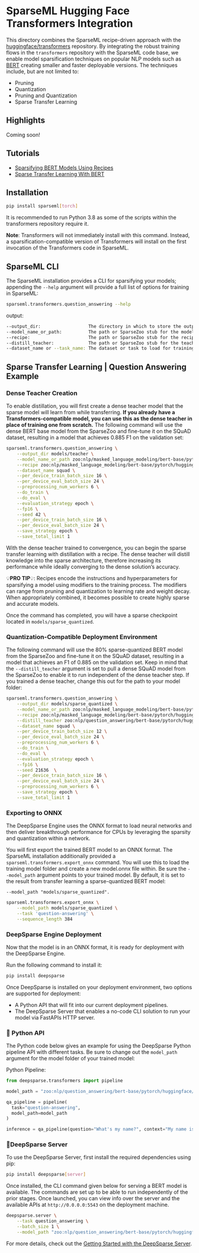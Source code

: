 <!--
Copyright (c) 2021 - present / Neuralmagic, Inc. All Rights Reserved.

Licensed under the Apache License, Version 2.0 (the "License");
you may not use this file except in compliance with the License.
You may obtain a copy of the License at

   http://www.apache.org/licenses/LICENSE-2.0

Unless required by applicable law or agreed to in writing,
software distributed under the License is distributed on an "AS IS" BASIS,
WITHOUT WARRANTIES OR CONDITIONS OF ANY KIND, either express or implied.
See the License for the specific language governing permissions and
limitations under the License.
-->

# SparseML Hugging Face Transformers Integration

This directory combines the SparseML recipe-driven approach with the [huggingface/transformers](https://github.com/huggingface/transformers) repository. By integrating the robust training flows in the `transformers` repository with the SparseML code base, we enable model sparsification techniques on popular NLP models such as [BERT](https://arxiv.org/abs/1810.04805) creating smaller and faster deployable versions. The techniques include, but are not limited to:

- Pruning
- Quantization
- Pruning and Quantization
- Sparse Transfer Learning

## Highlights

Coming soon!

## Tutorials

- [Sparsifying BERT Models Using Recipes](https://github.com/neuralmagic/sparseml/blob/main/integrations/huggingface-transformers/tutorials/sparsifying_bert_using_recipes.md)
- [Sparse Transfer Learning With BERT](https://github.com/neuralmagic/sparseml/blob/main/integrations/huggingface-transformers/tutorials/bert_sparse_transfer_learning.md)

## Installation

```bash
pip install sparseml[torch]
```

It is recommended to run Python 3.8 as some of the scripts within the transformers repository require it.

**Note**: Transformers will not immediately install with this command. Instead, a sparsification-compatible version of Transformers will install on the first invocation of the Transformers code in SparseML.

## SparseML CLI

The SparseML installation provides a CLI for sparsifying your models; appending the `--help` argument will provide a full list of options for training in SparseML:

```bash
sparseml.transformers.question_answering --help
```
output:

```bash
--output_dir:                  The directory in which to store the outputs from the training runs such as results, the trained model, and supporting files.
--model_name_or_path:          The path or SparseZoo stub for the model to load for training.
--recipe:                      The path or SparseZoo stub for the recipe to use to apply sparsification algorithms or sparse transfer learning to the model.
--distill_teacher:             The path or SparseZoo stub for the teacher to load for distillation.
--dataset_name or --task_name: The dataset or task to load for training.
```

## Sparse Transfer Learning | Question Answering Example

### Dense Teacher Creation

To enable distillation, you will first create a dense teacher model that the sparse model will learn from while transferring. **If you already have a Transformers-compatible model, you can use this as the dense teacher in place of training one from scratch.** The following command will use the dense BERT base model from the SparseZoo and fine-tune it on the SQuAD dataset, resulting in a model that achieves 0.885 F1 on the validation set: 

```bash
sparseml.transformers.question_answering \
    --output_dir models/teacher \
    --model_name_or_path zoo:nlp/masked_language_modeling/bert-base/pytorch/huggingface/wikipedia_bookcorpus/base-none \
    --recipe zoo:nlp/masked_language_modeling/bert-base/pytorch/huggingface/wikipedia_bookcorpus/base-none?recipe_type=transfer-question_answering \
    --dataset_name squad \
    --per_device_train_batch_size 16 \
    --per_device_eval_batch_size 24 \
    --preprocessing_num_workers 6 \
    --do_train \
    --do_eval \
    --evaluation_strategy epoch \
    --fp16 \
    --seed 42 \
    --per_device_train_batch_size 16 \
    --per_device_eval_batch_size 24 \
    --save_strategy epoch \
    --save_total_limit 1
```

With the dense teacher trained to convergence, you can begin the sparse transfer learning with distillation with a recipe. The dense teacher will distill knowledge into the sparse architecture, therefore increasing its performance while ideally converging to the dense solution’s accuracy.

💡**PRO TIP**💡: Recipes encode the instructions and hyperparameters for sparsifying a model using modifiers to the training process. The modifiers can range from pruning and quantization to learning rate and weight decay. When appropriately combined, it becomes possible to create highly sparse and accurate models.

Once the command has completed, you will have a sparse checkpoint located in `models/sparse_quantized`.

### Quantization-Compatible Deployment Environment

The following command will use the 80% sparse-quantized BERT model from the SparseZoo and fine-tune it on the SQuAD dataset, resulting in a model that achieves an F1 of 0.885 on the validation set. Keep in mind that the `--distill_teacher` argument is set to pull a dense SQuAD model from the SparseZoo to enable it to run independent of the dense teacher step. If you trained a dense teacher, change this out for the path to your model folder:

```bash
sparseml.transformers.question_answering \
    --output_dir models/sparse_quantized \
    --model_name_or_path zoo:nlp/masked_language_modeling/bert-base/pytorch/huggingface/wikipedia_bookcorpus/12layer_pruned80_quant-none-vnni \
    --recipe zoo:nlp/masked_language_modeling/bert-base/pytorch/huggingface/wikipedia_bookcorpus/12layer_pruned80_quant-none-vnni?recipe_type=transfer-question_answering \
    --distill_teacher zoo:nlp/question_answering/bert-base/pytorch/huggingface/squad/base-none \
    --dataset_name squad \
    --per_device_train_batch_size 12 \
    --per_device_eval_batch_size 24 \
    --preprocessing_num_workers 6 \
    --do_train \
    --do_eval \
    --evaluation_strategy epoch \
    --fp16 \
    --seed 21636  \
    --per_device_train_batch_size 16 \
    --per_device_eval_batch_size 24 \
    --preprocessing_num_workers 6 \
    --save_strategy epoch \
    --save_total_limit 1
```

### Exporting to ONNX

The DeepSparse Engine uses the ONNX format to load neural networks and then deliver breakthrough performance for CPUs by leveraging the sparsity and quantization within a network.

You will first export the trained BERT model to an ONNX format. The SparseML installation additionally provided a `sparseml.transformers.export_onnx` command. You will use this to load the training model folder and create a new model.onnx file within. Be sure the `--model_path` argument points to your trained model. By default, it is set to the result from transfer learning a sparse-quantized BERT model: 

    --model_path "models/sparse_quantized".

```bash
sparseml.transformers.export_onnx \
    --model_path models/sparse_quantized \
    --task 'question-answering' \
    --sequence_length 384
```

### DeepSparse Engine Deployment

Now that the model is in an ONNX format, it is ready for deployment with the DeepSparse Engine. 

Run the following command to install it:

```bash
pip install deepsparse
```

Once DeepSparse is installed on your deployment environment, two options are supported for deployment: 
- A Python API that will fit into our current deployment pipelines.
- The DeepSparse Server that enables a no-code CLI solution to run your model via FastAPIs HTTP server.

### 🐍 Python API

The Python code below gives an example for using the DeepSparse Python pipeline API with different tasks. Be sure to change out the `model_path` argument for the model folder of your trained model:

Python Pipeline:

```python
from deepsparse.transformers import pipeline

model_path = "zoo:nlp/question_answering/bert-base/pytorch/huggingface/squad/12layer_pruned80_quant-none-vnni"

qa_pipeline = pipeline(
  task="question-answering", 
  model_path=model_path
)

inference = qa_pipeline(question="What's my name?", context="My name is Snorlax")
```

### 🔌DeepSparse Server

To use the DeepSparse Server, first install the required dependencies using pip:

```bash
pip install deepsparse[server]
```

Once installed, the CLI command given below for serving a BERT model is available. The commands are set up to be able to run independently of the prior stages. Once launched, you can view info over the server and the available APIs at `http://0.0.0.0:5543` on the deployment machine. 

```bash
deepsparse.server \
    --task question_answering \
    --batch_size 1 \
    --model_path "zoo:nlp/question_answering/bert-base/pytorch/huggingface/squad/12layer_pruned80_quant-none-vnni"
```

For more details, check out the [Getting Started with the DeepSparse Server](https://github.com/neuralmagic/deepsparse/tree/main/src/deepsparse/server).